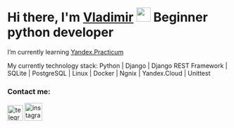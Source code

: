 ### <h1>Hi there, I'm <a href="https://t.me/viator3m" target="_blank">Vladimir</a> <img src="https://github.com/blackcater/blackcater/raw/main/images/Hi.gif"  height="32"/>  Beginner python developer</h1>
I’m currently learning <a href="https://practicum.yandex.ru" target="_blank">Yandex.Practicum</a>

My currently technology stack: Python | Django | Django REST Framework | SQLite | PostgreSQL | Linux | Docker | Ngnix | Yandex.Cloud | Unittest

### Contact me:

[<img src='https://cdn4.iconfinder.com/data/icons/logos-and-brands/512/335_Telegram_logo-1024.png' alt='telegram' height='35'>](http://t.me/viator3m)
[<img src='https://www.freepngimg.com/thumb/social_media/74310-instagram-icons-media-computer-social-logo.png' alt='instagram' height='40'>](https://www.instagram.com/kamyshanovv/)

